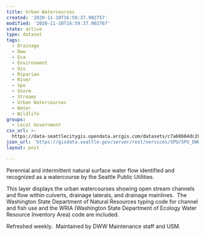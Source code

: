 ```yaml
---
title: Urban Watercourses
created: '2020-11-10T16:59:37.902757'
modified: '2020-11-10T16:59:37.902767'
state: active
type: dataset
tags:
  - Drainage
  - Dww
  - Eca
  - Environment
  - Gis
  - Riparian
  - River
  - Spu
  - Storm
  - Streams
  - Urban Watercourses
  - Water
  - Wildlife
groups:
  - Local Government
csv_url: >-
  https://data-seattlecitygis.opendata.arcgis.com/datasets/c7a60b04dc20449da8714cf026d2475d_13.csv?outSR=%7B%22latestWkid%22%3A2926%2C%22wkid%22%3A2926%7D
json_url: 'https://gisdata.seattle.gov/server/rest/services/SPU/SPU_DWW/MapServer/13'
layout: post

---
```

<div style='text-align:Left;'><div><p><span><span>Perennial and intermittent natural surface water flow identified and recognized as a watercourse by the Seattle Public Utilities.</span></span></p><p><span><span>This layer displays the urban watercourses showing open stream channels and flow within culverts, drainage laterals, and drainage mainlines.  The Washington State Department of Natural Resources typing code for channel and fish use and the WRIA (Washington State Department of Ecology Water Resource Inventory Area) code are included.  <br /></span></span></p><p><span><span>Refreshed weekly.  Maintained by DWW Maintenance staff and USM.<br /></span></span></p></div></div>
